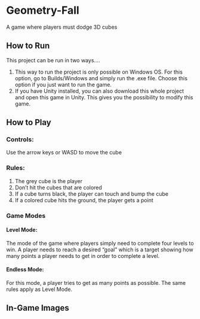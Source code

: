 # Geometry-Fall
A game where players must dodge 3D cubes

## How to Run
This project can be run in two ways….
1)	This way to run the project is only possible on Windows OS. For this option, go to Builds/Windows and simply run the .exe file. Choose this option if you just want to run the game.
2)	If you have Unity installed, you can also download this whole project and open this game in Unity. This gives you the possibility to modify this game.

## How to Play
### Controls:
Use the arrow keys or WASD to move the cube

### Rules:
1)	The grey cube is the player 
2)	Don’t hit the cubes that are colored
3)	If a cube turns black, the player can touch and bump the cube
4)	If a colored cube hits the ground, the player gets a point

### Game Modes
#### Level Mode:
The mode of the game where players simply need to complete four levels to win. A player needs to reach a desired “goal” which is a target showing how many points a player needs to get in order to complete a level.
#### Endless Mode:
For this mode, a player tries to get as many points as possible. The same rules apply as Level Mode.

## In-Game Images
